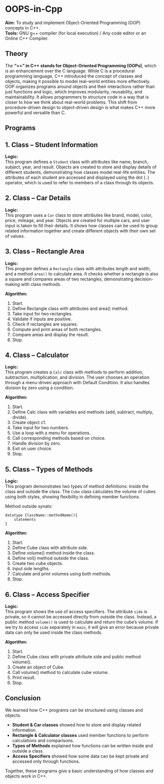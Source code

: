 # OOPS-in-Cpp
**Aim:** To study and implement Object-Oriented Programming (OOP) concepts in C++.  
**Tools:** GNU g++ compiler (for local execution) / Any code editor or an Online C++ Compiler.

## Theory
The **“++” in C++ stands for Object-Oriented Programming (OOPs)**, which is an enhancement over the C language. While C is a procedural programming language, C++ introduced the concept of classes and objects, making it possible to model real-world entities more effectively.  
OOP organizes programs around objects and their interactions rather than just functions and logic, which improves modularity, reusability, and maintainability. It allows programmers to structure code in a way that is closer to how we think about real-world problems. This shift from procedure-driven design to object-driven design is what makes C++ more powerful and versatile than C.

## Programs
## 1. Class – Student Information
**Logic:**  
This program defines a `Student` class with attributes like name, branch, subject, year, and result. Objects are created to store and display details of different students, demonstrating how classes model real-life entities. The attributes of each student are accessed and displayed using the dot (`.`) operator, which is used to refer to members of a class through its objects.

## 2. Class – Car Details
**Logic:**  
This program uses a `Car` class to store attributes like brand, model, color, price, mileage, and year. Objects are created for multiple cars, and user input is taken to fill their details. It shows how classes can be used to group related information together and create different objects with their own set of values.


## 3. Class – Rectangle Area
**Logic:**  
This program defines a `Rectangle` class with attributes length and width, and a method `area()` to calculate area. It checks whether a rectangle is also a square and compares areas of two rectangles, demonstrating decision-making with class methods.

**Algorithm:**
1. Start.  
2. Define Rectangle class with attributes and area() method.  
3. Take input for two rectangles.  
4. Validate if inputs are positive.  
5. Check if rectangles are squares.  
6. Compute and print areas of both rectangles.  
7. Compare areas and display the result.  
8. Stop.  

## 4. Class – Calculator
**Logic:**  
This program creates a `Calc` class with methods to perform addition, subtraction, multiplication, and division. The user chooses an operation through a menu-driven approach with Default Condition. It also handles division by zero using a condition.

**Algorithm:**
1. Start.  
2. Define Calc class with variables and methods (add, subtract, multiply, divide).  
3. Create object c1.  
4. Take input for two numbers.  
5. Use a loop with a menu for operations.  
6. Call corresponding methods based on choice.  
7. Handle division by zero.  
8. Exit on user choice.  
9. Stop.  


## 5. Class – Types of Methods
**Logic:**  
This program demonstrates two types of method definitions: inside the class and outside the class. The `Cube` class calculates the volume of cubes using both styles, showing flexibility in defining member functions.

Method outside synatx:
```
datatype ClassName::methodName(){
    statements
}
```

**Algorithm:**
1. Start.  
2. Define Cube class with attribute side.  
3. Define volume() method inside the class.  
4. Define vol() method outside the class.  
5. Create two cube objects.  
6. Input side lengths.  
7. Calculate and print volumes using both methods.  
8. Stop.  


## 6. Class – Access Specifier 
**Logic:**  
This program shows the use of access specifiers. The attribute `side` is private, so it cannot be accessed directly from outside the class. Instead, a public method `volume()` is used to calculate and return the cube’s volume. If we try to access `side` separately in `main`, it will give an error because private data can only be used inside the class methods.

**Algorithm:**
1. Start.  
2. Define Cube class with private attribute side and public method volume().  
3. Create an object of Cube.  
4. Call volume() method to calculate cube volume.  
5. Print result.  
6. Stop.  

## Conclusion
We learned how C++ programs can be structured using classes and objects.  
- **Student & Car classes** showed how to store and display related information.  
- **Rectangle & Calculator classes** used member functions to perform calculations and comparisons.  
- **Types of Methods** explained how functions can be written inside and outside a class.  
- **Access Specifiers** showed how some data can be kept private and accessed only through functions.  

Together, these programs give a basic understanding of how classes and objects work in C++.

